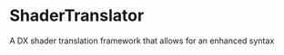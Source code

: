 ShaderTranslator
================

A DX shader translation framework that allows for an enhanced syntax